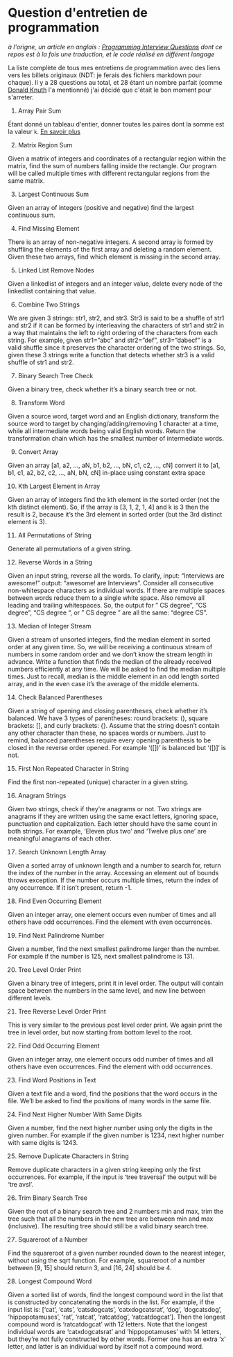 # Question d'entretien de programmation

_à l'origne, un article en anglais : [Programming Interview Questions](http://www.ardendertat.com/2012/01/09/programming-interview-questions/) dont ce repos est à la fois une traduction, et le code réalisé en différent langage_


La liste complète de tous mes entretiens de programmation avec des liens vers les billets originaux (NDT: je ferais des fichiers markdown pour chaque). Il y a 28 questions au total, et 28 étant un nombre parfait (comme [Donald Knuth](https://en.wikipedia.org/wiki/Donald_Knuth) l'a mentionné) j'ai décidé que c'était le bon moment pour s'arreter.


1. Array Pair Sum

Étant donné un tableau d'entier, donner toutes les paires dont la somme est la valeur `k`. [En savoir plus](/array-pair-sum/)


2. Matrix Region Sum

Given a matrix of integers and coordinates of a rectangular region within the matrix, find the sum of numbers falling inside the rectangle. Our program will be called multiple times with different rectangular regions from the same matrix.


3. Largest Continuous Sum

Given an array of integers (positive and negative) find the largest continuous sum.


4. Find Missing Element

There is an array of non-negative integers. A second array is formed by shuffling the elements of the first array and deleting a random element. Given these two arrays, find which element is missing in the second array.


5. Linked List Remove Nodes

Given a linkedlist of integers and an integer value, delete every node of the linkedlist containing that value.


6. Combine Two Strings

We are given 3 strings: str1, str2, and str3. Str3 is said to be a shuffle of str1 and str2 if it can be formed by interleaving the characters of str1 and str2 in a way that maintains the left to right ordering of the characters from each string. For example, given str1=”abc” and str2=”def”, str3=”dabecf” is a valid shuffle since it preserves the character ordering of the two strings. So, given these 3 strings write a function that detects whether str3 is a valid shuffle of str1 and str2.


7. Binary Search Tree Check

Given a binary tree, check whether it’s a binary search tree or not.


8. Transform Word

Given a source word, target word and an English dictionary, transform the source word to target by changing/adding/removing 1 character at a time, while all intermediate words being valid English words. Return the transformation chain which has the smallest number of intermediate words.


9. Convert Array

Given an array [a1, a2, …, aN, b1, b2, …, bN, c1, c2, …, cN]  convert it to [a1, b1, c1, a2, b2, c2, …, aN, bN, cN] in-place using constant extra space


10. Kth Largest Element in Array

Given an array of integers find the kth element in the sorted order (not the kth distinct element). So, if the array is [3, 1, 2, 1, 4] and k is 3 then the result is 2, because it’s the 3rd element in sorted order (but the 3rd distinct element is 3).


11. All Permutations of String

Generate all permutations of a given string.


12. Reverse Words in a String

Given an input string, reverse all the words. To clarify, input: “Interviews are awesome!” output: “awesome! are Interviews”. Consider all consecutive non-whitespace characters as individual words. If there are multiple spaces between words reduce them to a single white space. Also remove all leading and trailing whitespaces. So, the output for ”   CS degree”, “CS    degree”, “CS degree   “, or ”   CS   degree   ” are all the same: “degree CS”.


13. Median of Integer Stream

Given a stream of unsorted integers, find the median element in sorted order at any given time. So, we will be receiving a continuous stream of numbers in some random order and we don’t know the stream length in advance. Write a function that finds the median of the already received numbers efficiently at any time. We will be asked to find the median multiple times. Just to recall, median is the middle element in an odd length sorted array, and in the even case it’s the average of the middle elements.


14. Check Balanced Parentheses

Given a string of opening and closing parentheses, check whether it’s balanced. We have 3 types of parentheses: round brackets: (), square brackets: [], and curly brackets: {}. Assume that the string doesn’t contain any other character than these, no spaces words or numbers. Just to remind, balanced parentheses require every opening parenthesis to be closed in the reverse order opened. For example ‘([])’ is balanced but ‘([)]‘ is not.


15. First Non Repeated Character in String

Find the first non-repeated (unique) character in a given string.


16. Anagram Strings

Given two strings, check if they’re anagrams or not. Two strings are anagrams if they are written using the same exact letters, ignoring space, punctuation and capitalization. Each letter should have the same count in both strings. For example, ‘Eleven plus two’ and ‘Twelve plus one’ are meaningful anagrams of each other.


17. Search Unknown Length Array

Given a sorted array of unknown length and a number to search for, return the index of the number in the array. Accessing an element out of bounds throws exception. If the number occurs multiple times, return the index of any occurrence. If it isn’t present, return -1.


18. Find Even Occurring Element

Given an integer array, one element occurs even number of times and all others have odd occurrences. Find the element with even occurrences.


19. Find Next Palindrome Number

Given a number, find the next smallest palindrome larger than the number. For example if the number is 125, next smallest palindrome is 131.


20. Tree Level Order Print

Given a binary tree of integers, print it in level order. The output will contain space between the numbers in the same level, and new line between different levels.


21. Tree Reverse Level Order Print

This is very similar to the previous post level order print. We again print the tree in level order, but now starting from bottom level to the root.


22. Find Odd Occurring Element

Given an integer array, one element occurs odd number of times and all others have even occurrences. Find the element with odd occurrences.


23. Find Word Positions in Text

Given a text file and a word, find the positions that the word occurs in the file. We’ll be asked to find the positions of many words in the same file.


24. Find Next Higher Number With Same Digits

Given a number, find the next higher number using only the digits in the given number. For example if the given number is 1234, next higher number with same digits is 1243.


25. Remove Duplicate Characters in String

Remove duplicate characters in a given string keeping only the first occurrences. For example, if the input is ‘tree traversal’ the output will be ‘tre avsl’.


26. Trim Binary Search Tree

Given the root of a binary search tree and 2 numbers min and max, trim the tree such that all the numbers in the new tree are between min and max (inclusive). The resulting tree should still be a valid binary search tree.


27. Squareroot of a Number

Find the squareroot of a given number rounded down to the nearest integer, without using the sqrt function. For example, squareroot of a number between [9, 15] should return 3, and [16, 24] should be 4.


28. Longest Compound Word

Given a sorted list of words, find the longest compound word in the list that is constructed by concatenating the words in the list. For example, if the input list is: [‘cat’, ‘cats’, ‘catsdogcats’, ‘catxdogcatsrat’, ‘dog’, ‘dogcatsdog’, ‘hippopotamuses’, ‘rat’, ‘ratcat’, ‘ratcatdog’, ‘ratcatdogcat’]. Then the longest compound word is ‘ratcatdogcat’ with 12 letters. Note that the longest individual words are ‘catxdogcatsrat’ and ‘hippopotamuses’ with 14 letters, but they’re not fully constructed by other words. Former one has an extra ‘x’ letter, and latter is an individual word by itself not a compound word.

